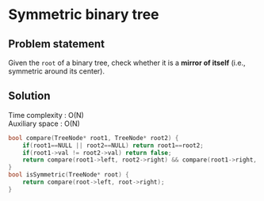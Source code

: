 # Symmetric binary tree

## Problem statement

Given the `root` of a binary tree, check whether it is a **mirror of itself** (i.e., symmetric around its center).

## Solution

Time complexity : O(N)  
Auxiliary space : O(N)

```cpp
bool compare(TreeNode* root1, TreeNode* root2) {
    if(root1==NULL || root2==NULL) return root1==root2;
    if(root1->val != root2->val) return false;
    return compare(root1->left, root2->right) && compare(root1->right, root2->left);
}
bool isSymmetric(TreeNode* root) {
    return compare(root->left, root->right);
}
```
